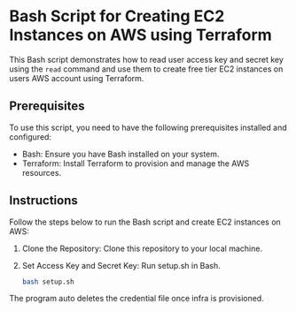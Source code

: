 # Bash Script for Creating EC2 Instances on AWS using Terraform

This Bash script demonstrates how to read user access key and secret key using the `read` command and use them to create free tier EC2 instances on users AWS account using Terraform.

## Prerequisites

To use this script, you need to have the following prerequisites installed and configured:

- Bash: Ensure you have Bash installed on your system.
- Terraform: Install Terraform to provision and manage the AWS resources.

## Instructions

Follow the steps below to run the Bash script and create EC2 instances on AWS:

1. Clone the Repository: Clone this repository to your local machine.

2. Set Access Key and Secret Key: Run setup.sh in Bash. 

   ```bash
   bash setup.sh
   ```

The program auto deletes the credential file once infra is provisioned.
